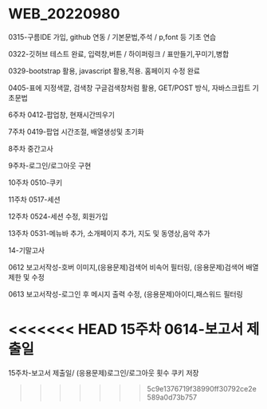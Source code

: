 # WEB_20220980

0315-구름IDE 가입, github 연동 / 기본문법,주석 / p,font 등 기초 연습

0322-깃허브 테스트 완료, 입력창,버튼 / 하이퍼링크 / 표만들기,꾸미기,병합

0329-bootstrap 활용, javascript 활용,적용. 홈페이지 수정 완료

0405-표에 지정색깔, 검색창 구글검색창처럼 활용, GET/POST 방식, 자바스크립트 기초문법

6주차 0412-팝업창, 현재시간띄우기

7주차 0419-팝업 시간조절, 배열생성및 초기화

8주차 중간고사

9주차-로그인/로그아웃 구현

10주차 0510-쿠키

11주차 0517-세션

12주차 0524-세션 수정, 회원가입

13주차 0531-메뉴바 추가, 소개페이지 추가, 지도 및 동영상,음악 추가

14-기말고사

0612 보고서작성-호버 이미지,(응용문제)검색어 비속어 필터링, (응용문제)검색어 배열 제한 및 수정

0613 보고서작성-로그인 후 메시지 출력 수정, (응용문제)아이디,패스워드 필터링

<<<<<<< HEAD
15주차 0614-보고서 제출일
=======
15주차-보고서 제출일/
(응용문제)로그인/로그아웃 횟수 쿠키 저장
>>>>>>> 5c9e1376719f38990ff30792ce2e589a0d73b757
